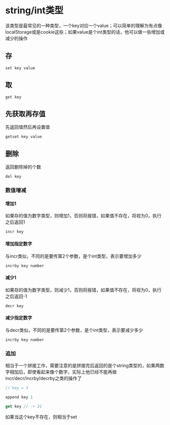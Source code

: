 # string/int类型

该类型是最常见的一种类型，一个key对应一个value；可以简单的理解为有点像localStorage或是cookie这些；如果value是个int类型的话，他可以做一些增加或减少的操作

## 存

```
set key value
```

## 取

```
get key
```

## 先获取再存值

先返回值然后再设置值

```
getset key value
```

## 删除

返回删除掉的个数

```
del key
```

### 数值增减

#### 增加1

如果存的值为数字类型，则增加1，否则将报错，如果值不存在，将视为0，执行之后返回1

```
incr key
```

#### 增加指定数字

与incr类似，不同的是要传第2个参数，是个int类型，表示要增加多少

```
incrby key number
```

#### 减少1

如果存的值为数字类型，则减少1，否则将报错，如果值不存在，将视为0，执行之后返回-1

```
decr key
```

#### 减少指定数字

与decr类似，不同的是要传第2个参数，是个int类型，表示要减少多少

```
incrby key number
```

### 追加

相当于一个拼接工作，需要注意的是拼接完后返回的是个string类型的，如果两数字相加后，即使看起来像个数字，实际上他已经不能再做incr/decr/incrby/decrby之类的操作了

```js
// key = 3

append key 1

get key // -> 31
```

如果当这个key不存在，则相当于set

